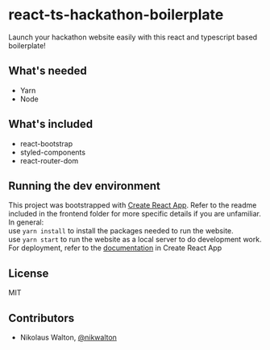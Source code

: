 # react-ts-hackathon-boilerplate
Launch your hackathon website easily with this react and typescript based boilerplate!
## What's needed
* Yarn
* Node
## What's included
* react-bootstrap
* styled-components 
* react-router-dom
## Running the dev environment
This project was bootstrapped with [Create React App](https://github.com/facebook/create-react-app). Refer to the readme included in 
the  frontend folder for more specific details if you are unfamiliar.<br>
In general: <br>
use `yarn install` to install the packages needed to run the website. <br>
use `yarn start` to run the website as a local server to do development work.<br>
For deployment, refer to the [documentation](https://create-react-app.dev/docs/deployment) in Create React App
## License 
MIT
## Contributors
* Nikolaus Walton, [@nikwalton](https://github.com/nikwalton)
